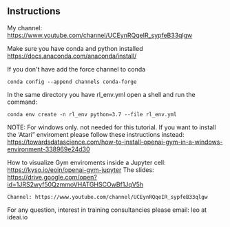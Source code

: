## Instructions

My channel: https://www.youtube.com/channel/UCEynRQqeIR_sypfeB33qlgw

Make sure you have conda and python installed 
https://docs.anaconda.com/anaconda/install/

If you don't have add the force channel to conda
```
conda config --append channels conda-forge
```

In the same directory you have rl_env.yml open a shell and run the command:

```
conda env create -n rl_env python=3.7 --file rl_env.yml
```

NOTE: For windows only. not needed for this tutorial. If you want to install the ‘Atari” enviroment please follow these instructions instead: https://towardsdatascience.com/how-to-install-openai-gym-in-a-windows-environment-338969e24d30

How to visualize Gym enviroments inside a Jupyter cell: https://kyso.io/eoin/openai-gym-jupyter
The slides: https://drive.google.com/open?id=1JRS2wyf50QzmmoVHATGHSCOwBf1JqV5h

```
Channel: https://www.youtube.com/channel/UCEynRQqeIR_sypfeB33qlgw
```

For any question, interest in training consultancies please email: leo at ideai.io

